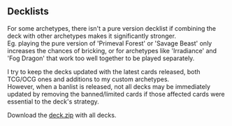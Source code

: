 ## Decklists

For some archetypes, there isn't a pure version decklist if combining the deck with other archetypes makes it significantly stronger.<br>
Eg. playing the pure version of 'Primeval Forest' or 'Savage Beast' only increases the chances of bricking, or for archetypes like 'Irradiance' and 'Fog Dragon' that work too well together to be played separately.

I try to keep the decks updated with the latest cards released, both TCG/OCG ones and additions to my custom archetypes.<br>
However, when a banlist is released, not all decks may be immediately updated by removing the banned/limited cards if those affected cards were essential to the deck's strategy.

Download the [deck.zip](https://github.com/Secuter/SecuterYGOCustomCards-Decks/releases/latest/download/deck.zip) with all decks.
